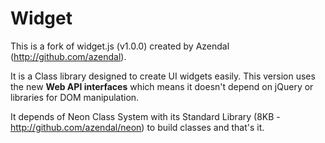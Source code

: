 Widget
====================

This is a fork of widget.js (v1.0.0) created by Azendal (http://github.com/azendal).

It is a Class library designed to create UI widgets easily. This version uses the new **Web API interfaces** which means it doesn't depend on jQuery or libraries for DOM manipulation.

It depends of Neon Class System with its Standard Library (8KB - http://github.com/azendal/neon) to build classes and that's it.
